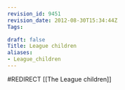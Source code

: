 ```yaml
---
revision_id: 9451
revision_date: 2012-08-30T15:34:44Z
Tags:

draft: false
Title: League children
aliases:
- League_children
---
```

#REDIRECT [[The League children]]